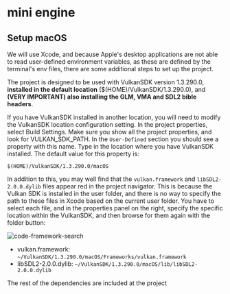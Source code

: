 # mini engine

## Setup macOS

We will use Xcode, and because Apple's desktop applications are not able to read user-defined environment variables, as these are defined by the terminal's env files, there are some additional steps to set up the project.

The project is designed to be used with VulkanSDK version 1.3.290.0, **installed in the default location** ($(HOME)/VulkanSDK/1.3.290.0), and **(VERY IMPORTANT) also installing the GLM, VMA and SDL2 bible headers**.

If you have VulkanSDK installed in another location, you will need to modify the VulkanSDK location configuration setting. In the project properties, select Build Settings. Make sure you show all the project properties, and look for VULKAN_SDK_PATH. In the `User-Defined` section you should see a property with this name. Type in the location where you have VulkanSDK installed. The default value for this property is:

`$(HOME)/VulkanSDK/1.3.290.0/macOS`

In addition to this, you may well find that the `vulkan.framework` and `libSDL2-2.0.0.dylib` files appear red in the project navigator. This is because the Vulkan SDK is installed in the user folder, and there is no way to specify the path to these files in Xcode based on the current user folder. You have to select each file, and in the properties panel on the right, specify the specific location within the VulkanSDK, and then browse for them again with the folder button:

![code-framework-search](doc/xcode-framework-search.png)

- vulkan.framework: `~/VulkanSDK/1.3.290.0/macOS/Frameworks/vulkan.framework`
- libSDL2-2.0.0.dylib: `~/VulkanSDK/1.3.290.0/macOS/lib/libSDL2-2.0.0.dylib`

The rest of the dependencies are included at the project